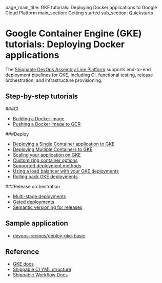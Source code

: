 page_main_title: GKE tutorials: Deploying Docker applications to Google Cloud Platform
main_section: Getting started
sub_section: Quickstarts

# Google Container Engine (GKE) tutorials: Deploying Docker applications

The [Shippable DevOps Assembly Line Platform](/platform/overview/) supports end-to-end deployment pipelines for GKE, including CI, functional testing, release orchestration, and infrastructure provisioning.

## Step-by-step tutorials

###CI

* [Building a Docker image](/ci/build-docker-images/)
* [Pushing a Docker image to GCR](/ci/push-gcr/)

###Deploy

* [Deploying a Single Container application to GKE](/deploy/gke/)
* [Deploying Multiple Containers to GKE](/deploy/continuous-delivery-multi-container-docker-application/)
* [Scaling your application on GKE](/deploy/gke/#scaling-app-instances)
* [Customizing container options](/deploy/gke/#customizing-container-options)
* [Supported deployment methods](/deploy/deployment-methods-overview/)
* [Using a load balancer with your GKE deployments](/deploy/lb-gke/)
* [Rolling back GKE deployments](/deploy/rollback/)

###Release orchestration

* [Multi-stage deployments](/deploy/multi-stage-deployments/)
* [Gated deployments](/deploy/gated-deployments/)
* [Semantic versioning for releases](/release/single-component/)

## Sample application

* [devops-recipes/deploy-gke-basic](https://github.com/devops-recipes/deploy-gke-basic)

## Reference

* [GKE docs](https://cloud.google.com/container-engine/docs/)
* [Shippable CI YML structure](/ci/yml-structure/)
* [Shippable Workflow Docs](/platform/workflow/overview/)
